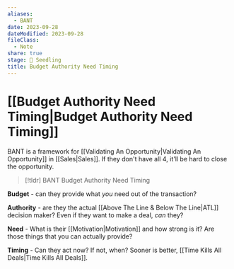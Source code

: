 ```yaml
---
aliases:
  - BANT
date: 2023-09-28
dateModified: 2023-09-28
fileClass:
  - Note
share: true
stage: 🌱 Seedling
title: Budget Authority Need Timing
---
```


# [[Budget Authority Need Timing|Budget Authority Need Timing]]

BANT is a framework for [[Validating An Opportunity|Validating An Opportunity]] in [[Sales|Sales]]. 
If they don't have all 4, it'll be hard to close the opportunity.

>[!tldr] BANT
>Budget
>Authority
>Need
>Timing

**Budget** - can they provide what *you* need out of the transaction? 

**Authority** - are they the actual [[Above The Line & Below The Line|ATL]] decision maker? Even if they want to make a deal, _can_ they?

**Need** - What is their [[Motivation|Motivation]] and how strong is it? Are those things that you can actually provide?

**Timing** - Can they act now? If not, when? Sooner is better, [[Time Kills All Deals|Time Kills All Deals]].
